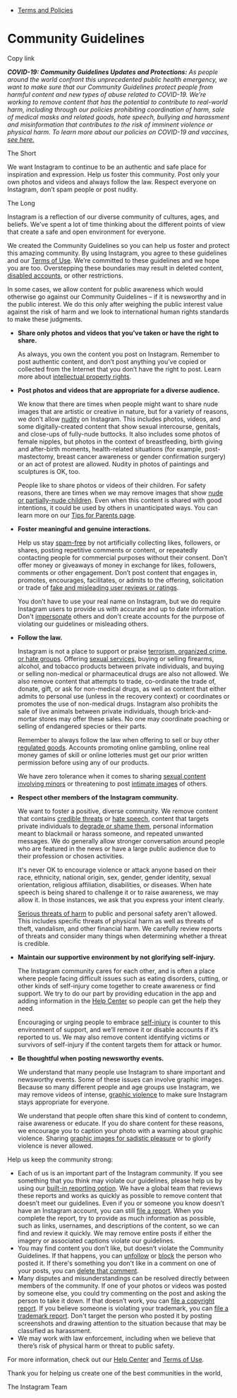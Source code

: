 *   [Terms and Policies](https://help.instagram.com/1417489251945243/?helpref=breadcrumb)

Community Guidelines
====================

Copy link

_**COVID-19: Community Guidelines Updates and Protections:** As people around the world confront this unprecedented public health emergency, we want to make sure that our Community Guidelines protect people from harmful content and new types of abuse related to COVID-19. We’re working to remove content that has the potential to contribute to real-world harm, including through our policies prohibiting coordination of harm, sale of medical masks and related goods, hate speech, bullying and harassment and misinformation that contributes to the risk of imminent violence or physical harm. To learn more about our policies on COVID-19 and vaccines, [see here.](https://help.instagram.com/697825587576762?helpref=faq_content)_

The Short

We want Instagram to continue to be an authentic and safe place for inspiration and expression. Help us foster this community. Post only your own photos and videos and always follow the law. Respect everyone on Instagram, don’t spam people or post nudity.

The Long

Instagram is a reflection of our diverse community of cultures, ages, and beliefs. We’ve spent a lot of time thinking about the different points of view that create a safe and open environment for everyone.

We created the Community Guidelines so you can help us foster and protect this amazing community. By using Instagram, you agree to these guidelines and our [Terms of Use](https://www.instagram.com/legal/terms). We’re committed to these guidelines and we hope you are too. Overstepping these boundaries may result in deleted content, [disabled accounts](https://help.instagram.com/366993040048856?helpref=faq_content), or other restrictions.

In some cases, we allow content for public awareness which would otherwise go against our Community Guidelines – if it is newsworthy and in the public interest. We do this only after weighing the public interest value against the risk of harm and we look to international human rights standards to make these judgments.

*   **Share only photos and videos that you’ve taken or have the right to share.**
    
    As always, you own the content you post on Instagram. Remember to post authentic content, and don’t post anything you’ve copied or collected from the Internet that you don’t have the right to post. Learn more about [intellectual property rights](https://help.instagram.com/126382350847838?helpref=faq_content).
    
*   **Post photos and videos that are appropriate for a diverse audience.**
    
    We know that there are times when people might want to share nude images that are artistic or creative in nature, but for a variety of reasons, we don’t allow [nudity](https://l.instagram.com/?u=https%3A%2F%2Fwww.facebook.com%2Fcommunitystandards%2Fadult_nudity_sexual_activity&e=AT2iijT7m0F-SRh-rNw69gCujFYf_zCWWwerNv3hg_Y8LQbVCJ3J2MOMrrI0Nl313grFjHLy16tahiOJy9XEAdNbLwYFvz5QR0AvBQ_9BGgtg6MnCc7PYD66w26scYe190wkNMmJZk7nuYT9P8SkVQ) on Instagram. This includes photos, videos, and some digitally-created content that show sexual intercourse, genitals, and close-ups of fully-nude buttocks. It also includes some photos of female nipples, but photos in the context of breastfeeding, birth giving and after-birth moments, health-related situations (for example, post-mastectomy, breast cancer awareness or gender confirmation surgery) or an act of protest are allowed. Nudity in photos of paintings and sculptures is OK, too.
    
    People like to share photos or videos of their children. For safety reasons, there are times when we may remove images that show [nude or partially-nude children](https://l.instagram.com/?u=https%3A%2F%2Fwww.facebook.com%2Fcommunitystandards%2Fchild_nudity_sexual_exploitation&e=AT2iijT7m0F-SRh-rNw69gCujFYf_zCWWwerNv3hg_Y8LQbVCJ3J2MOMrrI0Nl313grFjHLy16tahiOJy9XEAdNbLwYFvz5QR0AvBQ_9BGgtg6MnCc7PYD66w26scYe190wkNMmJZk7nuYT9P8SkVQ). Even when this content is shared with good intentions, it could be used by others in unanticipated ways. You can learn more on our [Tips for Parents page](https://help.instagram.com/154475974694511/?helpref=faq_content).
    
*   **Foster meaningful and genuine interactions.**
    
    Help us stay [spam-free](https://l.instagram.com/?u=https%3A%2F%2Fwww.facebook.com%2Fcommunitystandards%2Fspam&e=AT2iijT7m0F-SRh-rNw69gCujFYf_zCWWwerNv3hg_Y8LQbVCJ3J2MOMrrI0Nl313grFjHLy16tahiOJy9XEAdNbLwYFvz5QR0AvBQ_9BGgtg6MnCc7PYD66w26scYe190wkNMmJZk7nuYT9P8SkVQ) by not artificially collecting likes, followers, or shares, posting repetitive comments or content, or repeatedly contacting people for commercial purposes without their consent. Don’t offer money or giveaways of money in exchange for likes, followers, comments or other engagement. Don’t post content that engages in, promotes, encourages, facilitates, or admits to the offering, solicitation or trade of [fake and misleading user reviews or ratings](https://l.instagram.com/?u=https%3A%2F%2Fwww.facebook.com%2Fcommunitystandards%2Ffraud_deception&e=AT2iijT7m0F-SRh-rNw69gCujFYf_zCWWwerNv3hg_Y8LQbVCJ3J2MOMrrI0Nl313grFjHLy16tahiOJy9XEAdNbLwYFvz5QR0AvBQ_9BGgtg6MnCc7PYD66w26scYe190wkNMmJZk7nuYT9P8SkVQ).
    
    You don’t have to use your real name on Instagram, but we do require Instagram users to provide us with accurate and up to date information. Don't [impersonate](https://l.instagram.com/?u=https%3A%2F%2Fwww.facebook.com%2Fcommunitystandards%2Fmisrepresentation&e=AT2iijT7m0F-SRh-rNw69gCujFYf_zCWWwerNv3hg_Y8LQbVCJ3J2MOMrrI0Nl313grFjHLy16tahiOJy9XEAdNbLwYFvz5QR0AvBQ_9BGgtg6MnCc7PYD66w26scYe190wkNMmJZk7nuYT9P8SkVQ) others and don't create accounts for the purpose of violating our guidelines or misleading others.
    
*   **Follow the law.**
    
    Instagram is not a place to support or praise [terrorism, organized crime, or hate groups](https://l.instagram.com/?u=https%3A%2F%2Fwww.facebook.com%2Fcommunitystandards%2Fdangerous_individuals_organizations&e=AT2iijT7m0F-SRh-rNw69gCujFYf_zCWWwerNv3hg_Y8LQbVCJ3J2MOMrrI0Nl313grFjHLy16tahiOJy9XEAdNbLwYFvz5QR0AvBQ_9BGgtg6MnCc7PYD66w26scYe190wkNMmJZk7nuYT9P8SkVQ). Offering [sexual services](https://l.instagram.com/?u=https%3A%2F%2Fwww.facebook.com%2Fcommunitystandards%2Fsexual_solicitation&e=AT2iijT7m0F-SRh-rNw69gCujFYf_zCWWwerNv3hg_Y8LQbVCJ3J2MOMrrI0Nl313grFjHLy16tahiOJy9XEAdNbLwYFvz5QR0AvBQ_9BGgtg6MnCc7PYD66w26scYe190wkNMmJZk7nuYT9P8SkVQ), buying or selling firearms, alcohol, and tobacco products between private individuals, and buying or selling non-medical or pharmaceutical drugs are also not allowed. We also remove content that attempts to trade, co-ordinate the trade of, donate, gift, or ask for non-medical drugs, as well as content that either admits to personal use (unless in the recovery context) or coordinates or promotes the use of non-medical drugs. Instagram also prohibits the sale of live animals between private individuals, though brick-and-mortar stores may offer these sales. No one may coordinate poaching or selling of endangered species or their parts.
    
    Remember to always follow the law when offering to sell or buy other [regulated goods](https://l.instagram.com/?u=https%3A%2F%2Fwww.facebook.com%2Fcommunitystandards%2Fregulated_goods&e=AT2iijT7m0F-SRh-rNw69gCujFYf_zCWWwerNv3hg_Y8LQbVCJ3J2MOMrrI0Nl313grFjHLy16tahiOJy9XEAdNbLwYFvz5QR0AvBQ_9BGgtg6MnCc7PYD66w26scYe190wkNMmJZk7nuYT9P8SkVQ). Accounts promoting online gambling, online real money games of skill or online lotteries must get our prior written permission before using any of our products.
    
    We have zero tolerance when it comes to sharing [sexual content involving minors](https://l.instagram.com/?u=https%3A%2F%2Fwww.facebook.com%2Fcommunitystandards%2Fchild_nudity_sexual_exploitation&e=AT2iijT7m0F-SRh-rNw69gCujFYf_zCWWwerNv3hg_Y8LQbVCJ3J2MOMrrI0Nl313grFjHLy16tahiOJy9XEAdNbLwYFvz5QR0AvBQ_9BGgtg6MnCc7PYD66w26scYe190wkNMmJZk7nuYT9P8SkVQ) or threatening to post [intimate images](https://l.instagram.com/?u=https%3A%2F%2Fwww.facebook.com%2Fcommunitystandards%2Fsexual_exploitation_adults&e=AT2iijT7m0F-SRh-rNw69gCujFYf_zCWWwerNv3hg_Y8LQbVCJ3J2MOMrrI0Nl313grFjHLy16tahiOJy9XEAdNbLwYFvz5QR0AvBQ_9BGgtg6MnCc7PYD66w26scYe190wkNMmJZk7nuYT9P8SkVQ) of others.
    
*   **Respect other members of the Instagram community.**
    
    We want to foster a positive, diverse community. We remove content that contains [credible threats](https://l.instagram.com/?u=https%3A%2F%2Fwww.facebook.com%2Fcommunitystandards%2Fcredible_violence&e=AT2iijT7m0F-SRh-rNw69gCujFYf_zCWWwerNv3hg_Y8LQbVCJ3J2MOMrrI0Nl313grFjHLy16tahiOJy9XEAdNbLwYFvz5QR0AvBQ_9BGgtg6MnCc7PYD66w26scYe190wkNMmJZk7nuYT9P8SkVQ) or [hate speech](https://l.instagram.com/?u=https%3A%2F%2Fwww.facebook.com%2Fcommunitystandards%2Fhate_speech&e=AT2iijT7m0F-SRh-rNw69gCujFYf_zCWWwerNv3hg_Y8LQbVCJ3J2MOMrrI0Nl313grFjHLy16tahiOJy9XEAdNbLwYFvz5QR0AvBQ_9BGgtg6MnCc7PYD66w26scYe190wkNMmJZk7nuYT9P8SkVQ), content that targets private individuals to [degrade or shame them](https://l.instagram.com/?u=https%3A%2F%2Fwww.facebook.com%2Fcommunitystandards%2Fbullying&e=AT2iijT7m0F-SRh-rNw69gCujFYf_zCWWwerNv3hg_Y8LQbVCJ3J2MOMrrI0Nl313grFjHLy16tahiOJy9XEAdNbLwYFvz5QR0AvBQ_9BGgtg6MnCc7PYD66w26scYe190wkNMmJZk7nuYT9P8SkVQ), personal information meant to blackmail or harass someone, and repeated unwanted messages. We do generally allow stronger conversation around people who are featured in the news or have a large public audience due to their profession or chosen activities.
    
    It's never OK to encourage violence or attack anyone based on their race, ethnicity, national origin, sex, gender, gender identity, sexual orientation, religious affiliation, disabilities, or diseases. When hate speech is being shared to challenge it or to raise awareness, we may allow it. In those instances, we ask that you express your intent clearly.
    
    [Serious threats of harm](https://l.instagram.com/?u=https%3A%2F%2Fwww.facebook.com%2Fcommunitystandards%2Fcredible_violence&e=AT2iijT7m0F-SRh-rNw69gCujFYf_zCWWwerNv3hg_Y8LQbVCJ3J2MOMrrI0Nl313grFjHLy16tahiOJy9XEAdNbLwYFvz5QR0AvBQ_9BGgtg6MnCc7PYD66w26scYe190wkNMmJZk7nuYT9P8SkVQ) to public and personal safety aren't allowed. This includes specific threats of physical harm as well as threats of theft, vandalism, and other financial harm. We carefully review reports of threats and consider many things when determining whether a threat is credible.
    
*   **Maintain our supportive environment by not glorifying self-injury.**
    
    The Instagram community cares for each other, and is often a place where people facing difficult issues such as eating disorders, cutting, or other kinds of self-injury come together to create awareness or find support. We try to do our part by providing education in the app and adding information in the [Help Center](https://help.instagram.com/) so people can get the help they need.
    
    Encouraging or urging people to embrace [self-injury](https://l.instagram.com/?u=https%3A%2F%2Fwww.facebook.com%2Fcommunitystandards%2Fsuicide_self_injury_violence&e=AT2iijT7m0F-SRh-rNw69gCujFYf_zCWWwerNv3hg_Y8LQbVCJ3J2MOMrrI0Nl313grFjHLy16tahiOJy9XEAdNbLwYFvz5QR0AvBQ_9BGgtg6MnCc7PYD66w26scYe190wkNMmJZk7nuYT9P8SkVQ) is counter to this environment of support, and we’ll remove it or disable accounts if it’s reported to us. We may also remove content identifying victims or survivors of self-injury if the content targets them for attack or humor.
    
*   **Be thoughtful when posting newsworthy events.**
    
    We understand that many people use Instagram to share important and newsworthy events. Some of these issues can involve graphic images. Because so many different people and age groups use Instagram, we may remove videos of intense, [graphic violence](https://l.instagram.com/?u=https%3A%2F%2Fwww.facebook.com%2Fcommunitystandards%2Fgraphic_violence&e=AT2iijT7m0F-SRh-rNw69gCujFYf_zCWWwerNv3hg_Y8LQbVCJ3J2MOMrrI0Nl313grFjHLy16tahiOJy9XEAdNbLwYFvz5QR0AvBQ_9BGgtg6MnCc7PYD66w26scYe190wkNMmJZk7nuYT9P8SkVQ) to make sure Instagram stays appropriate for everyone.
    
    We understand that people often share this kind of content to condemn, raise awareness or educate. If you do share content for these reasons, we encourage you to caption your photo with a warning about graphic violence. Sharing [graphic images for sadistic pleasure](https://l.instagram.com/?u=https%3A%2F%2Fwww.facebook.com%2Fcommunitystandards%2Fcruel_insensitive&e=AT2iijT7m0F-SRh-rNw69gCujFYf_zCWWwerNv3hg_Y8LQbVCJ3J2MOMrrI0Nl313grFjHLy16tahiOJy9XEAdNbLwYFvz5QR0AvBQ_9BGgtg6MnCc7PYD66w26scYe190wkNMmJZk7nuYT9P8SkVQ) or to glorify violence is never allowed.
    

Help us keep the community strong:

*   Each of us is an important part of the Instagram community. If you see something that you think may violate our guidelines, please help us by using our [built-in reporting option](https://help.instagram.com/165828726894770?helpref=faq_content). We have a global team that reviews these reports and works as quickly as possible to remove content that doesn’t meet our guidelines. Even if you or someone you know doesn’t have an Instagram account, you can still [file a report](https://help.instagram.com/contact/383679321740945). When you complete the report, try to provide as much information as possible, such as links, usernames, and descriptions of the content, so we can find and review it quickly. We may remove entire posts if either the imagery or associated captions violate our guidelines.
*   You may find content you don’t like, but doesn’t violate the Community Guidelines. If that happens, you can [unfollow](https://help.instagram.com/286340048138725?helpref=faq_content) or [block](https://help.instagram.com/426700567389543/?helpref=faq_content) the person who posted it. If there's something you don't like in a comment on one of your posts, you can [delete that comment](https://help.instagram.com/289098941190483?helpref=faq_content).
*   Many disputes and misunderstandings can be resolved directly between members of the community. If one of your photos or videos was posted by someone else, you could try commenting on the post and asking the person to take it down. If that doesn’t work, you can [file a copyright report](https://help.instagram.com/126382350847838?helpref=faq_content). If you believe someone is violating your trademark, you can [file a trademark report](https://help.instagram.com/222826637847963?helpref=faq_content). Don't target the person who posted it by posting screenshots and drawing attention to the situation because that may be classified as harassment.
*   We may work with law enforcement, including when we believe that there’s risk of physical harm or threat to public safety.

For more information, check out our [Help Center](https://help.instagram.com/) and [Terms of Use](https://l.instagram.com/?u=http%3A%2F%2Finstagram.com%2Flegal%2Fterms%2F%23&e=AT2iijT7m0F-SRh-rNw69gCujFYf_zCWWwerNv3hg_Y8LQbVCJ3J2MOMrrI0Nl313grFjHLy16tahiOJy9XEAdNbLwYFvz5QR0AvBQ_9BGgtg6MnCc7PYD66w26scYe190wkNMmJZk7nuYT9P8SkVQ).

Thank you for helping us create one of the best communities in the world,

The Instagram Team